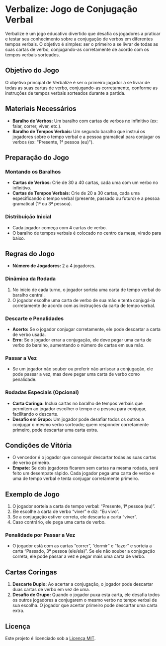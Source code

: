 # **Verbalize: Jogo de Conjugação Verbal**

Verbalize é um jogo educativo divertido que desafia os jogadores a praticar e testar seu conhecimento sobre a conjugação de verbos em diferentes tempos verbais. O objetivo é simples: ser o primeiro a se livrar de todas as suas cartas de verbo, conjugando-as corretamente de acordo com os tempos verbais sorteados.

## **Objetivo do Jogo**

O objetivo principal de Verbalize é ser o primeiro jogador a se livrar de todas as suas cartas de verbo, conjugando-as corretamente, conforme as instruções de tempos verbais sorteados durante a partida.

## **Materiais Necessários**

- **Baralho de Verbos:** Um baralho com cartas de verbos no infinitivo (ex: falar, correr, viver, etc.).
- **Baralho de Tempos Verbais:** Um segundo baralho que instrui os jogadores sobre o tempo verbal e a pessoa gramatical para conjugar os verbos (ex: "Presente, 1ª pessoa (eu)").

## **Preparação do Jogo**

### Montando os Baralhos

- **Cartas de Verbos:** Crie de 30 a 40 cartas, cada uma com um verbo no infinitivo.
- **Cartas de Tempos Verbais:** Crie de 20 a 30 cartas, cada uma especificando o tempo verbal (presente, passado ou futuro) e a pessoa gramatical (1ª ou 3ª pessoa).

### Distribuição Inicial

- Cada jogador começa com 4 cartas de verbo.
- O baralho de tempos verbais é colocado no centro da mesa, virado para baixo.

## **Regras do Jogo**

- **Número de Jogadores:** 2 a 4 jogadores.
  
### **Dinâmica da Rodada**

1. No início de cada turno, o jogador sorteia uma carta de tempo verbal do baralho central.
2. O jogador escolhe uma carta de verbo de sua mão e tenta conjugá-la corretamente de acordo com as instruções da carta de tempo verbal.
   
### **Descarte e Penalidades**

- **Acerto:** Se o jogador conjugar corretamente, ele pode descartar a carta de verbo usada.
- **Erro:** Se o jogador errar a conjugação, ele deve pegar uma carta de verbo do baralho, aumentando o número de cartas em sua mão.
  
### **Passar a Vez**

- Se um jogador não souber ou preferir não arriscar a conjugação, ele pode passar a vez, mas deve pegar uma carta de verbo como penalidade.

### **Rodadas Especiais (Opcional)**

- **Carta Coringa:** Inclua cartas no baralho de tempos verbais que permitem ao jogador escolher o tempo e a pessoa para conjugar, facilitando o descarte.
- **Desafio em Grupo:** Um jogador pode desafiar todos os outros a conjugar o mesmo verbo sorteado; quem responder corretamente primeiro, pode descartar uma carta extra.

## **Condições de Vitória**

- O vencedor é o jogador que conseguir descartar todas as suas cartas de verbo primeiro.
- **Empate:** Se dois jogadores ficarem sem cartas na mesma rodada, será feito um desempate rápido. Cada jogador pega uma carta de verbo e uma de tempo verbal e tenta conjugar corretamente primeiro.

## **Exemplo de Jogo**

1. O jogador sorteia a carta de tempo verbal: “Presente, 1ª pessoa (eu)”.
2. Ele escolhe a carta de verbo “viver” e diz: “Eu vivo”.
3. Se a conjugação estiver correta, ele descarta a carta “viver”.
4. Caso contrário, ele pega uma carta de verbo.

### **Penalidade por Passar a Vez**

- O jogador está com as cartas “correr”, “dormir” e “fazer” e sorteia a carta “Passado, 3ª pessoa (ele/ela)”. Se ele não souber a conjugação correta, ele pode passar a vez e pegar mais uma carta de verbo.

## **Cartas Coringas**

1. **Descarte Duplo:** Ao acertar a conjugação, o jogador pode descartar duas cartas de verbo em vez de uma.
2. **Desafio de Grupo:** Quando o jogador puxa esta carta, ele desafia todos os outros jogadores a conjugarem o mesmo verbo no tempo verbal de sua escolha. O jogador que acertar primeiro pode descartar uma carta extra.

## **Licença**

Este projeto é licenciado sob a [Licença MIT](https://opensource.org/licenses/MIT).
